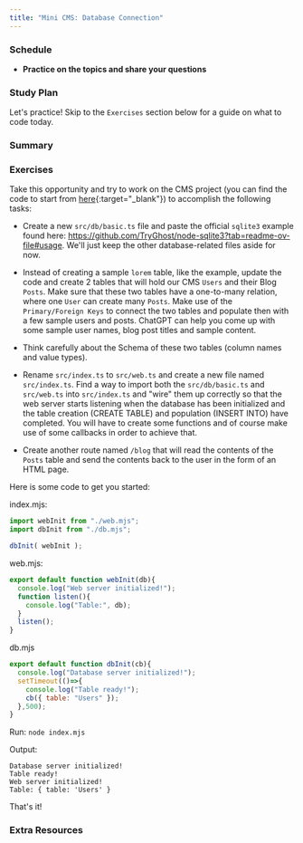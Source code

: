 ```yaml
---
title: "Mini CMS: Database Connection"
---
```


### Schedule

  - **Practice on the topics and share your questions**

### Study Plan

  Let's practice! Skip to the `Exercises` section below for 
  a guide on what to code today.

### Summary

### Exercises

  Take this opportunity and try to work on the CMS project (you can find the code to start from [here](https://github.com/in-tech-gration/WDX-180/tree/main/curriculum/modules/javascript/misc/_w34d05/assets){:target="_blank"}) to accomplish the following tasks:

  - Create a new `src/db/basic.ts` file and paste the official `sqlite3` example found here: https://github.com/TryGhost/node-sqlite3?tab=readme-ov-file#usage. We'll just keep the other database-related files aside for now.

  - Instead of creating a sample `lorem` table, like the example, update the code and create 2 tables that will hold our CMS `Users` and their Blog `Posts`. Make sure that these two tables have a one-to-many relation, where one `User` can create many `Posts`. Make use of the `Primary/Foreign Keys` to connect the two tables and populate then with a few sample users and posts. ChatGPT can help you come up with some sample user names, blog post titles and sample content.

  - Think carefully about the Schema of these two tables (column names and value types).

  - Rename `src/index.ts` to `src/web.ts` and create a new file named `src/index.ts`. Find a way to import both the `src/db/basic.ts` and `src/web.ts` into `src/index.ts` and "wire" them up correctly so that the web server starts listening when the database has been initialized and the table creation (CREATE TABLE) and population (INSERT INTO) have completed. You will have to create some functions and of course make use of some callbacks in order to achieve that. 

  - Create another route named `/blog` that will read the contents of the `Posts` table and send the contents back to the user in the form of an HTML page.

  Here is some code to get you started:

  index.mjs:

  ```js
  import webInit from "./web.mjs";
  import dbInit from "./db.mjs";

  dbInit( webInit );
  ```

  web.mjs:

  ```js
  export default function webInit(db){
    console.log("Web server initialized!");
    function listen(){
      console.log("Table:", db);
    }
    listen();
  }
  ```
    
  db.mjs

  ```js
  export default function dbInit(cb){
    console.log("Database server initialized!");
    setTimeout(()=>{
      console.log("Table ready!");
      cb({ table: "Users" });
    },500);
  }
  ```

  Run: `node index.mjs`

  Output:

  ```
  Database server initialized!
  Table ready!
  Web server initialized!
  Table: { table: 'Users' }
  ```

  That's it!

### Extra Resources
